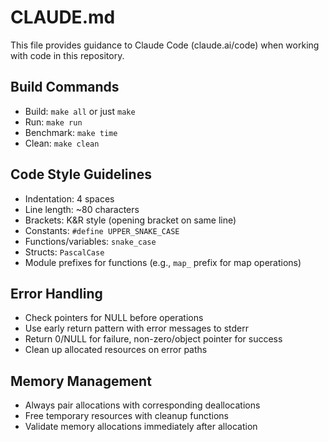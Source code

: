 # CLAUDE.md

This file provides guidance to Claude Code (claude.ai/code) when working with code in this repository.

## Build Commands
- Build: `make all` or just `make`
- Run: `make run`
- Benchmark: `make time`
- Clean: `make clean`

## Code Style Guidelines
- Indentation: 4 spaces
- Line length: ~80 characters 
- Brackets: K&R style (opening bracket on same line)
- Constants: `#define UPPER_SNAKE_CASE`
- Functions/variables: `snake_case`
- Structs: `PascalCase`
- Module prefixes for functions (e.g., `map_` prefix for map operations)

## Error Handling
- Check pointers for NULL before operations
- Use early return pattern with error messages to stderr
- Return 0/NULL for failure, non-zero/object pointer for success
- Clean up allocated resources on error paths

## Memory Management
- Always pair allocations with corresponding deallocations
- Free temporary resources with cleanup functions
- Validate memory allocations immediately after allocation